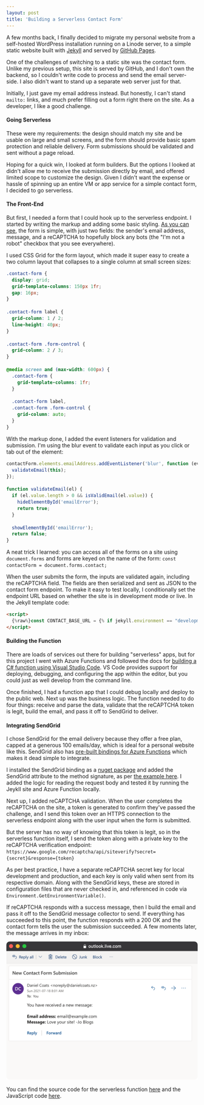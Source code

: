 ```yaml
---
layout: post
title: 'Building a Serverless Contact Form'
---
```


A few months back, I finally decided to migrate my personal website from a self-hosted WordPress installation running on a Linode server, to a simple static website built with [Jekyll](https://jekyllrb.com/) and served by [GitHub Pages](https://docs.github.com/en/pages/setting-up-a-github-pages-site-with-jekyll).

One of the challenges of switching to a static site was the contact form. Unlike my previous setup, this site is served by GitHub, and I don't own the backend, so I couldn't write code to process and send the email server-side. I also didn't want to stand up a separate web server just for that.

Initially, I just gave my email address instead. But honestly, I can't stand `mailto:` links, and much prefer filling out a form right there on the site. As a developer, I like a good challenge.

#### Going Serverless

These were my requirements: the design should match my site and be usable on large and small screens, and the form should provide basic spam protection and reliable delivery. Form submissions should be validated and sent without a page reload.

Hoping for a quick win, I looked at form builders. But the options I looked at didn't allow me to receive the submission directly by email, and offered limited scope to customize the design. Given I didn't want the expense or hassle of spinning up an entire VM or app service for a simple contact form, I decided to go serverless.

#### The Front-End

But first, I needed a form that I could hook up to the serverless endpoint. I started by writing the markup and adding some basic styling. [As you can see](/contact), the form is simple, with just two fields: the sender's email address, message, and a reCAPTCHA to hopefully block any bots (the "I'm not a robot" checkbox that you see everywhere).

I used CSS Grid for the form layout, which made it super easy to create a two column layout that collapses to a single column at small screen sizes:

```css
.contact-form {
  display: grid;
  grid-template-columns: 150px 1fr;
  gap: 16px;
}

.contact-form label {
  grid-column: 1 / 2;
  line-height: 40px;
}

.contact-form .form-control {
  grid-column: 2 / 3;
}

@media screen and (max-width: 600px) {
  .contact-form {
    grid-template-columns: 1fr;
  }

  .contact-form label,
  .contact-form .form-control {
    grid-column: auto;
  }
}
```

With the markup done, I added the event listeners for validation and submission. I'm using the blur event to validate each input as you click or tab out of the element:

```js
contactForm.elements.emailAddress.addEventListener('blur', function (ev) {
  validateEmail(this);
});

function validateEmail(el) {
  if (el.value.length > 0 && isValidEmail(el.value)) {
    hideElementById('emailError');
    return true;
  }

  showElementById('emailError');
  return false;
}
```

A neat trick I learned: you can access all of the forms on a site using `document.forms` and forms are keyed on the name of the form: `const contactForm = document.forms.contact;`

When the user submits the form, the inputs are validated again, including the reCAPTCHA field. The fields are then serialized and sent as JSON to the contact form endpoint. To make it easy to test locally, I conditionally set the endpoint URL based on whether the site is in development mode or live. In the Jekyll template code:

```html
<script>
  {%raw%}const CONTACT_BASE_URL = {% if jekyll.environment == "development" %}"http://localhost:7071"{% else %}"https://contactform4891.azurewebsites.net"{% endif %};{%endraw%}
</script>
```

#### Building the Function

There are loads of services out there for building "serverless" apps, but for this project I went with Azure Functions and followed the docs for [building a C# function using Visual Studio Code](https://docs.microsoft.com/en-us/azure/azure-functions/create-first-function-vs-code-csharp). VS Code provides support for deploying, debugging, and configuring the app within the editor, but you could just as well develop from the command line.

Once finished, I had a function app that I could debug locally and deploy to the public web. Next up was the business logic. The function needed to do four things: receive and parse the data, validate that the reCAPTCHA token is legit, build the email, and pass it off to SendGrid to deliver.

#### Integrating SendGrid

I chose SendGrid for the email delivery because they offer a free plan, capped at a generous 100 emails/day, which is ideal for a personal website like this. SendGrid also has [pre-built bindings for Azure Functions](https://docs.microsoft.com/en-us/azure/azure-functions/functions-bindings-sendgrid?tabs=csharp) which makes it dead simple to integrate.

I installed the SendGrid binding as a [nuget package](https://www.nuget.org/packages/Microsoft.Azure.WebJobs.Extensions.SendGrid/) and added the SendGrid attribute to the method signature, as per [the example here](https://docs.microsoft.com/en-us/azure/azure-functions/functions-bindings-sendgrid?tabs=csharp#asynchronous). I added the logic for reading the request body and tested it by running the Jeykll site and Azure Function locally.

Next up, I added reCAPTCHA validation. When the user completes the reCAPTCHA on the site, a token is generated to confirm they've passed the challenge, and I send this token over an HTTPS connection to the serverless endpoint along with the user input when the form is submitted. 

But the server has no way of knowing that this token is legit, so in the serverless function itself, I send the token along with a private key to the reCAPTCHA verification endpoint: `https://www.google.com/recaptcha/api/siteverify?secret={secret}&response={token}`

As per best practice, I have a separate reCAPTCHA secret key for local development and production, and each key is only valid when sent from its respective domain. Along with the SendGrid keys, these are stored in configuration files that are never checked in, and referenced in code via `Environment.GetEnvironmentVariable()`.

If reCAPTCHA responds with a success message, then I build the email and pass it off to the SendGrid message collector to send. If everything has succeeded to this point, the function responds with a 200 OK and the contact form tells the user the submission succeeded. A few moments later, the message arrives in my inbox:

![Submission received by email](/assets/images/contact-form/email.png)

You can find the source code for the serverless function [here](https://github.com/danielcoats/danielcoats.github.io/blob/main/functions/SubmitContactForm.cs) and the JavaScript code [here](https://github.com/danielcoats/danielcoats.github.io/blob/main/assets/contact.js).
